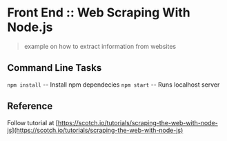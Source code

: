 # Front End :: Web Scraping With Node.js
>example on how to extract information from websites
 
## Command Line Tasks

`npm install` -- Install npm dependecies
`npm start` -- Runs localhost server

## Reference

Follow tutorial at [https://scotch.io/tutorials/scraping-the-web-with-node-js](https://scotch.io/tutorials/scraping-the-web-with-node-js)